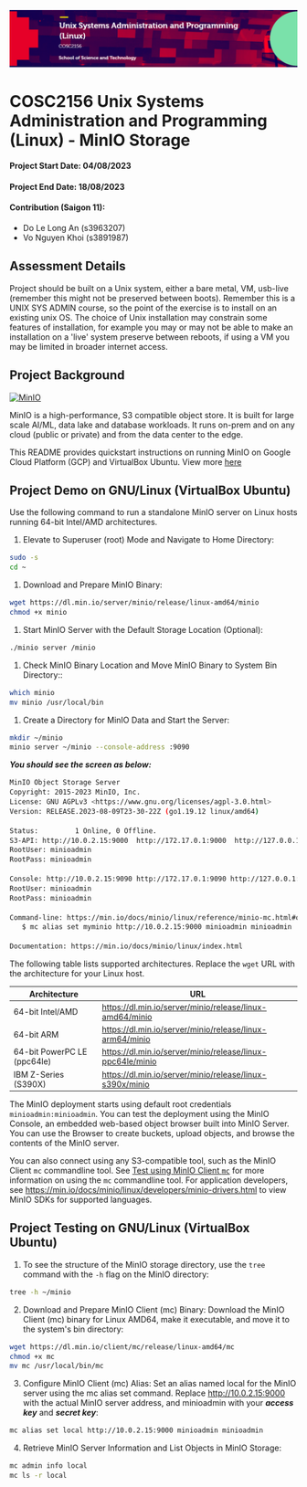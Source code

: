 ![header image](assets/cosc2156.png)

# COSC2156 Unix Systems Administration and Programming (Linux) - MinIO Storage
#### Project Start Date: 04/08/2023
#### Project End Date: 18/08/2023
#### Contribution (Saigon 11):
- Do Le Long An (s3963207)
- Vo Nguyen Khoi (s3891987)

## Assessment Details

Project should be built on a Unix system, either a bare metal, VM, usb-live (remember this might not be preserved between boots).  Remember this is a UNIX SYS ADMIN course, so the point of the exercise is to install on an existing unix OS.  The choice of Unix installation may constrain some features of installation, for example you may or may not be able to make an installation on a 'live' system preserve between reboots, if using a VM you may be limited in broader internet access.

## Project Background

[![MinIO](https://raw.githubusercontent.com/minio/minio/master/.github/logo.svg?sanitize=true)](https://min.io)

MinIO is a high-performance, S3 compatible object store. It is built for
large scale AI/ML, data lake and database workloads. It runs on-prem and
on any cloud (public or private) and from the data center to the edge.

This README provides quickstart instructions on running MinIO on Google Cloud Platform (GCP) and VirtualBox Ubuntu. View more [here](https://github.com/minio/minio/#readme)

## Project Demo on GNU/Linux (VirtualBox Ubuntu)
Use the following command to run a standalone MinIO server on Linux hosts running 64-bit Intel/AMD architectures.

1. Elevate to Superuser (root) Mode and Navigate to Home Directory:
```sh
sudo -s
cd ~
```
1. Download and Prepare MinIO Binary:
```sh
wget https://dl.min.io/server/minio/release/linux-amd64/minio
chmod +x minio
```
1. Start MinIO Server with the Default Storage Location (Optional):
```sh
./minio server /minio
```
1. Check MinIO Binary Location and Move MinIO Binary to System Bin Directory::
```sh 
which minio
mv minio /usr/local/bin
```
1. Create a Directory for MinIO Data and Start the Server:
```sh
mkdir ~/minio
minio server ~/minio --console-address :9090
```
***You should see the screen as below:***
```sh
MinIO Object Storage Server
Copyright: 2015-2023 MinIO, Inc.
License: GNU AGPLv3 <https://www.gnu.org/licenses/agpl-3.0.html>
Version: RELEASE.2023-08-09T23-30-22Z (go1.19.12 linux/amd64)

Status:         1 Online, 0 Offline. 
S3-API: http://10.0.2.15:9000  http://172.17.0.1:9000  http://127.0.0.1:9000       
RootUser: minioadmin 
RootPass: minioadmin 

Console: http://10.0.2.15:9090 http://172.17.0.1:9090 http://127.0.0.1:9090    
RootUser: minioadmin 
RootPass: minioadmin 

Command-line: https://min.io/docs/minio/linux/reference/minio-mc.html#quickstart
   $ mc alias set myminio http://10.0.2.15:9000 minioadmin minioadmin

Documentation: https://min.io/docs/minio/linux/index.html
```

The following table lists supported architectures. Replace the `wget` URL with the architecture for your Linux host.

| Architecture                   | URL                                                        |
| --------                       | ------                                                     |
| 64-bit Intel/AMD               | <https://dl.min.io/server/minio/release/linux-amd64/minio>   |
| 64-bit ARM                     | <https://dl.min.io/server/minio/release/linux-arm64/minio>   |
| 64-bit PowerPC LE (ppc64le)    | <https://dl.min.io/server/minio/release/linux-ppc64le/minio> |
| IBM Z-Series (S390X)           | <https://dl.min.io/server/minio/release/linux-s390x/minio>   |

The MinIO deployment starts using default root credentials `minioadmin:minioadmin`. You can test the deployment using the MinIO Console, an embedded web-based object browser built into MinIO Server. You can use the Browser to create buckets, upload objects, and browse the contents of the MinIO server.

You can also connect using any S3-compatible tool, such as the MinIO Client `mc` commandline tool. See [Test using MinIO Client `mc`](#test-using-minio-client-mc) for more information on using the `mc` commandline tool. For application developers, see <https://min.io/docs/minio/linux/developers/minio-drivers.html> to view MinIO SDKs for supported languages.

## Project Testing on GNU/Linux (VirtualBox Ubuntu)
1. To see the structure of the MinIO storage directory, use the `tree` command with the `-h` flag on the MinIO directory:
```sh
tree -h ~/minio
```
2. Download and Prepare MinIO Client (mc) Binary:
Download the MinIO Client (mc) binary for Linux AMD64, make it executable, and move it to the system's bin directory:
```sh
wget https://dl.min.io/client/mc/release/linux-amd64/mc
chmod +x mc
mv mc /usr/local/bin/mc
```
3. Configure MinIO Client (mc) Alias:
Set an alias named local for the MinIO server using the mc alias set command. Replace http://10.0.2.15:9000 with the actual MinIO server address, and minioadmin with your ***access key*** and ***secret key***:
```sh
mc alias set local http://10.0.2.15:9000 minioadmin minioadmin
```
4. Retrieve MinIO Server Information and List Objects in MinIO Storage:
```sh
mc admin info local
mc ls -r local
```




